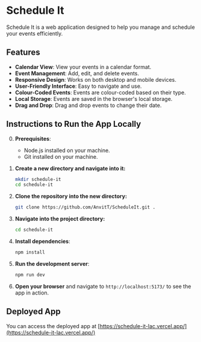 # Schedule It

Schedule It is a web application designed to help you manage and schedule your events efficiently.

## Features

- **Calendar View**: View your events in a calendar format.
- **Event Management**: Add, edit, and delete events.
- **Responsive Design**: Works on both desktop and mobile devices.
- **User-Friendly Interface**: Easy to navigate and use.
- **Colour-Coded Events**: Events are colour-coded based on their type.
- **Local Storage**: Events are saved in the browser's local storage.
- **Drag and Drop**: Drag and drop events to change their date.

## Instructions to Run the App Locally

0. **Prerequisites**:
    - Node.js installed on your machine.
    - Git installed on your machine.

1. **Create a new directory and navigate into it:**
    ```sh
    mkdir schedule-it
    cd schedule-it
    ```

2. **Clone the repository into the new directory:**
    ```sh
    git clone https://github.com/AnvitT/ScheduleIt.git .
    ```

3. **Navigate into the project directory:**
    ```sh
    cd schedule-it
    ```

2. **Install dependencies**:
    ```sh
    npm install
    ```

3. **Run the development server**:
    ```sh
    npm run dev
    ```

4. **Open your browser** and navigate to `http://localhost:5173/` to see the app in action.

## Deployed App

You can access the deployed app at [https://schedule-it-lac.vercel.app/](https://schedule-it-lac.vercel.app/)